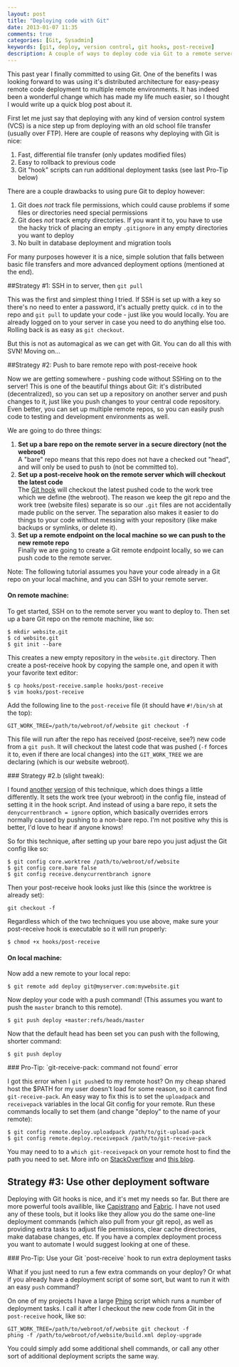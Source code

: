 ```yaml
---
layout: post
title: "Deploying code with Git"
date: 2013-01-07 11:35
comments: true
categories: [Git, Sysadmin]
keywords: [git, deploy, version control, git hooks, post-receive]
description: A couple of ways to deploy code via Git to a remote server.
---
```


This past year I finally committed to using Git. One of the benefits I was looking forward to was using it's distributed architecture for easy-peasy remote code deployment to multiple remote environments. It has indeed been a wonderful change which has made my life much easier, so I thought I would write up a quick blog post about it.

First let me just say that deploying with any kind of version control system (VCS) is a nice step up from deploying with an old school file transfer (usually over FTP). Here are couple of reasons why deploying with Git is nice:

 1. Fast, differential file transfer (only updates modified files)
 2. Easy to rollback to previous code
 3. Git "hook" scripts can run additional deployment tasks (see last Pro-Tip below)

There are a couple drawbacks to using pure Git to deploy however:

 1. Git does _not_ track file permissions, which could cause problems if some files or directories need special permissions
 2. Git does _not_ track empty directories. If you want it to, you have to use the hacky trick of placing an empty `.gitignore` in any empty directories you want to deploy
 3. No built in database deployment and migration tools

For many purposes however it is a nice, simple solution that falls between basic file transfers and more advanced deployment options (mentioned at the end).
<!-- more -->

##Strategy #1: SSH in to server, then `git pull`

This was the first and simplest thing I tried. If SSH is set up with a key so there's no need to enter a password, it's actually pretty quick. `cd` in to the repo and `git pull` to update your code - just like you would locally. You are already logged on to your server in case you need to do anything else too. Rolling back is as easy as `git checkout`.

But this is not as automagical as we can get with Git. You can do all this with SVN! Moving on...

##Strategy #2: Push to bare remote repo with post-receive hook

Now we are getting somewhere - pushing code without SSHing on to the server! This is one of the beautiful things about Git: it's distributed (decentralized), so you can set up a repository on another server and push changes to it, just like you push changes to your central code repository. Even better, you can set up multiple remote repos, so you can easily push code to testing and development environments as well.

We are going to do three things:

1.  __Set up a bare repo on the remote server in a secure directory (not the webroot)__ <br />A "bare" repo means that this repo does not have a checked out "head", and will only be used to push to (not be committed to).
2.  __Set up a post-receive hook on the remote server which will checkout the latest code__<br />The [Git hook](http://www.kernel.org/pub/software/scm/git/docs/githooks.html) will checkout the latest pushed code to the work tree which we define (the webroot). The reason we keep the git repo and the work tree (website files) separate is so our `.git` files are not accidentally made public on the server. The separation also makes it easier to do things to your code without messing with your repository (like make backups or symlinks, or delete it).
3.  __Set up a remote endpoint on the local machine so we can push to the new remote repo__ <br />Finally we are going to create a Git remote endpoint locally, so we can push code to the remote server.

Note: The following tutorial assumes you have your code already in a Git repo on your local machine, and you can SSH to your remote server.

#### On remote machine:

To get started, SSH on to the remote server you want to deploy to. Then set up a bare Git repo on the remote machine, like so:

    $ mkdir website.git
    $ cd website.git
    $ git init --bare

This creates a new empty repository in the `website.git` directory. Then create a post-receive hook by copying the sample one, and open it with your favorite text editor:

    $ cp hooks/post-receive.sample hooks/post-receive
    $ vim hooks/post-receive

Add the following line to the `post-receive` file (it should have `#!/bin/sh` at the top):

    GIT_WORK_TREE=/path/to/webroot/of/website git checkout -f

This file will run after the repo has received (_post_-receive, see?) new code from a `git push`. It will checkout the latest code that was pushed (`-f` forces it to, even if there are local changes) into the `GIT_WORK_TREE` we are declaring (which is our website webroot).

<aside>
### Strategy #2.b (slight tweak):

I found [another](http://someguyjeremy.com/blog/quick-and-dirty-git-deployment) [version](http://caiustheory.com/automatically-deploying-website-from-remote-git-repository) of this technique, which does things a little differently. It sets the work tree (your webroot) in the config file, instead of setting it in the hook script. And instead of using a bare repo, it sets the `denycurrentbranch = ignore` option, which basically overrides errors normally caused by pushing to a non-bare repo. I'm not positive why this is better, I'd love to hear if anyone knows!

So for this technique, after setting up your bare repo you just adjust the Git config like so:

    $ git config core.worktree /path/to/webroot/of/website
    $ git config core.bare false
    $ git config receive.denycurrentbranch ignore

Then your post-receive hook looks just like this (since the worktree is already set):

    git checkout -f
</aside>

Regardless which of the two techniques you use above, make sure your post-receive hook is executable so it will run properly:

    $ chmod +x hooks/post-receive

#### On local machine:

Now add a new remote to your local repo:

    $ git remote add deploy git@myserver.com:mywebsite.git

Now deploy your code with a push command! (This assumes you want to push the `master` branch to this remote).

    $ git push deploy +master:refs/heads/master

Now that the default head has been set you can push with the following, shorter command:

    $ git push deploy

<aside class="protip">
### Pro-Tip: `git-receive-pack: command not found` error

I got this error when I `git push`ed to my remote host? On my cheap shared host the $PATH for my user doesn't load for some reason, so it cannot find `git-receive-pack`. An easy way to fix this is to set the `uploadpack` and `receivepack` variables in the local Git config for your remote. Run these commands locally to set them (and change "deploy" to the name of your remote):

    $ git config remote.deploy.uploadpack /path/to/git-upload-pack
    $ git config remote.deploy.receivepack /path/to/git-receive-pack

You may need to to a `which git-receivepack` on your remote host to find the path you need to set. More info on [StackOverflow](http://stackoverflow.com/questions/225291/git-upload-pack-command-not-found-how-to-fix-this-correctly) and [this blog](http://www.twohard.com/blog/remedy-git-upload-pack-or-git-receive-pack-command-not-found-errors-when-you-have-limited-acces).
</aside>


## Strategy #3: Use other deployment software

Deploying with Git hooks is nice, and it's met my needs so far. But there are more powerful tools availible, like [Capistrano](https://github.com/capistrano/capistrano) and [Fabric](http://docs.fabfile.org). I have not used any of these tools, but it looks like they allow you do the same one-line deployment commands (which also pull from your git repo), as well as providing extra tasks to adjust file permissions, clear cache directories, make database changes, etc. If you have a complex deployment process you want to automate I would suggest looking at one of these.

<aside class="protip">
### Pro-Tip: Use your Git `post-receive` hook to run extra deployment tasks

What if you just need to run a few extra commands on your deploy? Or what if you already have a deployment script of some sort, but want to run it with an easy `push` command?

On one of my projects I have a large [Phing](http://www.phing.info/) script which runs a number of deployment tasks. I call it after I checkout the new code from Git in the `post-receive` hook, like so:

    GIT_WORK_TREE=/path/to/webroot/of/website git checkout -f
    phing -f /path/to/webroot/of/website/build.xml deploy-upgrade

You could simply add some additional shell commands, or call any other sort of additional deployment scripts the same way.
</aside>